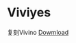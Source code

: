 # Viviyes
复刻Vivino
[Dowmload](https://github.com/droidYu/Viviyes/blob/main/app/release/viviyes.apk)
